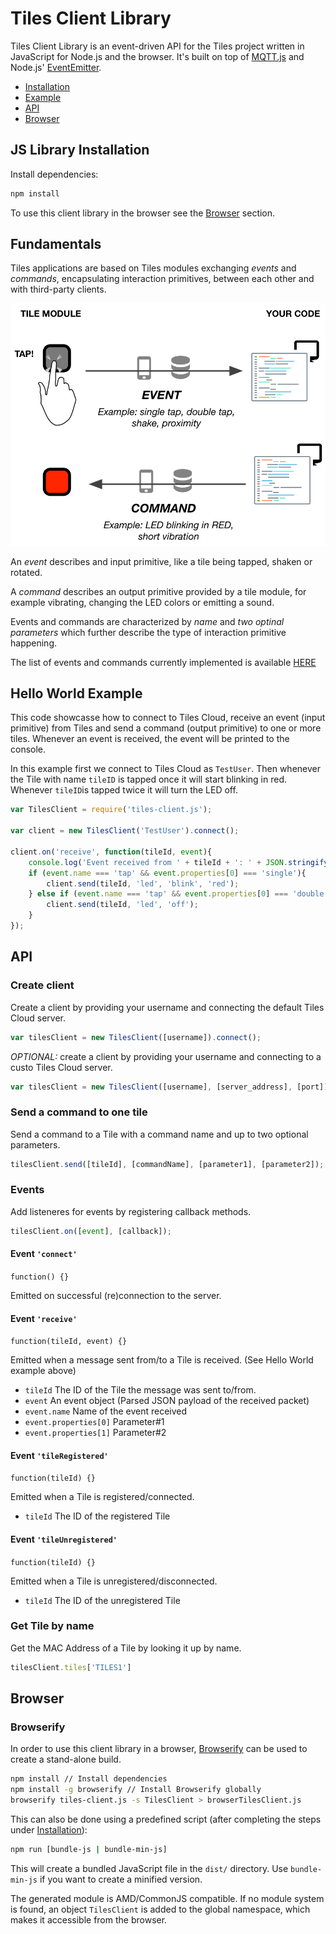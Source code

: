 # Tiles Client Library

Tiles Client Library is an event-driven API for the Tiles project written in JavaScript for Node.js and the browser. It's built on top of [MQTT.js](https://github.com/mqttjs/MQTT.js) and Node.js' [EventEmitter](https://github.com/Gozala/events).

* [Installation](#Installation)
* [Example](#Example)
* [API](#API)
* [Browser](#Browser)

<a name="Installation"></a>
## JS Library Installation

Install dependencies:
```sh
npm install
```

To use this client library in the browser see the [Browser](#Browser) section.

## Fundamentals 

Tiles applications are based on Tiles modules exchanging *events* and *commands*, encapsulating interaction primitives, between each other and with third-party clients. 

![GitHub Logo](imgs/events-commands.png)

An *event* describes and input primitive, like a tile being tapped, shaken or rotated. 

A *command* describes an output primitive provided by a tile module, for example vibrating, changing the LED colors or emitting a sound.

Events and commands are characterized by *name* and *two optinal parameters* which further describe the type of interaction primitive happening.

The list of events and commands currently implemented is available [HERE](https://docs.google.com/spreadsheets/d/1b0ByrMQosh1BtK5hjAW2eLOzJf7y3-SCpFSCwuzxlRg/edit?usp=sharing)

<a name="Example"></a>
## Hello World Example

This code showcasse how to connect to Tiles Cloud, receive an event (input primitive) from Tiles and send a command (output primitive) to one or more tiles. Whenever an event is received, the event will be printed to the console.

In this example first we connect to Tiles Cloud as `TestUser`. Then whenever the Tile with name `tileID` is tapped once it will start blinking in red. Whenever `tileID`is tapped twice it will turn the LED off.

```js
var TilesClient = require('tiles-client.js');

var client = new TilesClient('TestUser').connect();

client.on('receive', function(tileId, event){
	console.log('Event received from ' + tileId + ': ' + JSON.stringify(event));
    if (event.name === 'tap' && event.properties[0] === 'single'){
    	client.send(tileId, 'led', 'blink', 'red');
    } else if (event.name === 'tap' && event.properties[0] === 'double'){
    	client.send(tileId, 'led', 'off');
    }
});
```

<a name="API"></a>
## API

### Create client
Create a client by providing your username and connecting the default Tiles Cloud server.
```javascript
var tilesClient = new TilesClient([username]).connect();
```

*OPTIONAL:* create a client by providing your username and connecting to a custo Tiles Cloud server.
```javascript
var tilesClient = new TilesClient([username], [server_address], [port]).connect();
```

### Send a command to one tile
Send a command to a Tile with a command name and up to two optional parameters.
```javascript
tilesClient.send([tileId], [commandName], [parameter1], [parameter2]);
```

### Events

Add listeneres for events by registering callback methods.
```javascript
tilesClient.on([event], [callback]);
```

#### Event `'connect'`

`function() {}`

Emitted on successful (re)connection to the server.

#### Event `'receive'`

`function(tileId, event) {}`

Emitted when a message sent from/to a Tile is received. (See Hello World example above)
* `tileId` The ID of the Tile the message was sent to/from.
* `event` An event object (Parsed JSON payload of the received packet)
* `event.name` Name of the event received
* `event.properties[0]` Parameter#1
* `event.properties[1]` Parameter#2

#### Event `'tileRegistered'`

`function(tileId) {}`

Emitted when a Tile is registered/connected.
* `tileId` The ID of the registered Tile

#### Event `'tileUnregistered'`

`function(tileId) {}`

Emitted when a Tile is unregistered/disconnected.
* `tileId` The ID of the unregistered Tile

<a name="GetTileByName"></a>
### Get Tile by name
Get the MAC Address of a Tile by looking it up by name.
```javascript
tilesClient.tiles['TILES1']
```

<a name="Browser"></a>
## Browser

### Browserify

In order to use this client library in a browser, [Browserify](https://github.com/substack/node-browserify) can be used to create a stand-alone build.

```sh
npm install // Install dependencies
npm install -g browserify // Install Browserify globally
browserify tiles-client.js -s TilesClient > browserTilesClient.js
```

This can also be done using a predefined script (after completing the steps under [Installation](#Installation)):

```sh
npm run [bundle-js | bundle-min-js]
```

This will create a bundled JavaScript file in the ``dist/`` directory. Use ``bundle-min-js`` if you want to create a minified version.

The generated module is AMD/CommonJS compatible. If no module system is found, an object ``TilesClient`` is added to the global namespace, which makes it accessible from the browser.